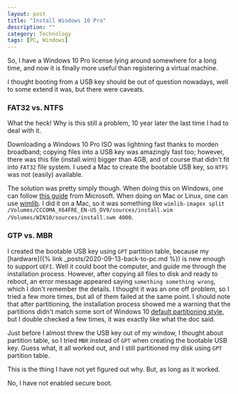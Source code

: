 ```yaml
---
layout: post
title: "Install Windows 10 Pro"
description: ""
category: Technology
tags: [PC, Windows]
---
```


So, I have a Windows 10 Pro license lying around somewhere for a long time, and now it is finally
more useful than registering a virtual machine.

I thought booting from a USB key should be out of question nowadays, well to some extend it was, but
there were caveats.

### FAT32 vs. NTFS

What the heck! Why is this still a problem, 10 year later the last time I had to deal with it.

Downloading a Windows 10 Pro ISO was lightning fast thanks to morden broadband; copying files into a
USB key was amazingly fast too; however, there was this file (install.wim) bigger than 4GB, and of
course that didn't fit into `FAT32` file system. I used a Mac to create the bootable USB key, so
`NTFS` was not (easily) available.

The solution was pretty simply though. When doing this on Windows, one can follow [this
guide](https://docs.microsoft.com/en-us/windows-hardware/manufacture/desktop/split-a-windows-image--wim--file-to-span-across-multiple-dvds)
from Microsoft. When doing on Mac or Linux, one can use [wimlib](https://wimlib.net/). I did it on a
Mac, so it was something like `wimlib-imagex split
/Volumes/CCCOMA_X64FRE_EN-US_DV9/sources/install.wim /Volumes/WIN10/sources/install.swm 4000`.

### GTP vs. MBR

I created the bootable USB key using `GPT` partition table, because my [hardware]({% link
_posts/2020-09-13-back-to-pc.md %}) is new enough to support `UEFI`. Well it could boot the
computer, and guide me through the installation process. However, after copying all files to disk
and ready to reboot, an error message appeared saying `something something wrong`, which I don't
remember the details. I thought it was an one off problem, so I tried a few more times, but all of
them failed at the same point. I should note that after partitioning, the installation process
showed me a warning that the partitions didn't match some sort of Windows 10 [default partitioning
style](https://docs.microsoft.com/en-us/windows-hardware/manufacture/desktop/configure-uefigpt-based-hard-drive-partitions),
but I double checked a few times, it was exactly like what the doc said.

Just before I almost threw the USB key out of my window, I thought about partition table, so I tried
`MBR` instead of `GPT` when creating the bootable USB key. Guess what, it all worked out, and I
still partitioned my disk using `GPT` partition table.

This is the thing I have not yet figured out why. But, as long as it worked.

No, I have not enabled secure boot.

